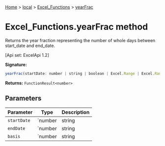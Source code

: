 [Home](./index) &gt; [local](local.md) &gt; [Excel\_Functions](local.excel_functions.md) &gt; [yearFrac](local.excel_functions.yearfrac.md)

# Excel\_Functions.yearFrac method

Returns the year fraction representing the number of whole days between start\_date and end\_date. 

 \[Api set: ExcelApi 1.2\]

**Signature:**
```javascript
yearFrac(startDate: number | string | boolean | Excel.Range | Excel.RangeReference | Excel.FunctionResult<any>, endDate: number | string | boolean | Excel.Range | Excel.RangeReference | Excel.FunctionResult<any>, basis?: number | string | boolean | Excel.Range | Excel.RangeReference | Excel.FunctionResult<any>): FunctionResult<number>;
```
**Returns:** `FunctionResult<number>`

## Parameters

|  Parameter | Type | Description |
|  --- | --- | --- |
|  `startDate` | `number | string | boolean | Excel.Range | Excel.RangeReference | Excel.FunctionResult<any>` |  |
|  `endDate` | `number | string | boolean | Excel.Range | Excel.RangeReference | Excel.FunctionResult<any>` |  |
|  `basis` | `number | string | boolean | Excel.Range | Excel.RangeReference | Excel.FunctionResult<any>` |  |

